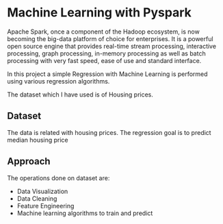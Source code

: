 <h1> Machine Learning with Pyspark</h1>

<p>Apache Spark, once a component of the Hadoop ecosystem, is now becoming the big-data platform of choice for enterprises. It is a powerful open source engine that provides real-time stream processing, interactive processing, graph processing, in-memory processing as well as batch processing with very fast speed, ease of use and standard interface.</p>

<p> In this project a simple Regression with Machine Learning is performed using various regression algorithms.</b>
<p>The dataset which I have used is of Housing prices.</p>
<h2>Dataset</h2>
<p>The data is related with housing prices. The regression goal is to predict median housing price</p>

<h2>Approach</h2>
<p>The operations done on dataset are:

* Data Visualization
* Data Cleaning
* Feature Engineering
* Machine learning algorithms to train and predict</p>


